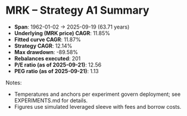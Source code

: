 # MRK – Strategy A1 Summary

- **Span**: 1962-01-02 → 2025-09-19 (63.71 years)
- **Underlying (MRK price) CAGR**: 11.85%
- **Fitted curve CAGR**: 11.87%
- **Strategy CAGR**: 12.14%
- **Max drawdown**: -89.58%
- **Rebalances executed**: 201
- **P/E ratio (as of 2025-09-21)**: 12.56
- **PEG ratio (as of 2025-09-21)**: 1.13

Notes:

- Temperatures and anchors per experiment govern deployment; see EXPERIMENTS.md for details.
- Figures use simulated leveraged sleeve with fees and borrow costs.

